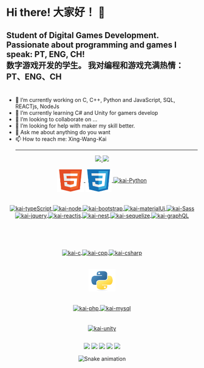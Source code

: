 <h1>Hi there! 大家好！ 👋</h1>
<h2>Student of Digital Games Development. Passionate about programming and games I speak: PT, ENG, CH!</br>
数字游戏开发的学生。 我对编程和游戏充满热情：PT、ENG、CH</h2>
<h1></h1>

- 🔭 I’m currently working on C, C++, Python and JavaScript, SQL, REACTjs, NodeJs
- 🌱 I’m currently learning C# and Unity for gamers develop
- 👯 I’m looking to collaborate on ...
- 🤔 I’m looking for help with maker my skill better.
- 💬 Ask me about anything do you want
- 📫 How to reach me: Xing-Wang-Kai
<br/><hr/>
<!--status inicial mostrando hanking e commints-->
<div align="center">
  <a href="https://github.com/xing-wang-kai">
  <img height="180em" src="https://github-readme-stats.vercel.app/api?username=xing-wang-kai&show_icons=true&theme=swift&include_all_commits=true&count_private=true"/>
  <img height="180em" src="https://github-readme-stats.vercel.app/api/top-langs/?username=xing-wang-kai&layout=compact&langs_count=7&theme=swift"/>
</div>
  
  <!--links das lenguagens usadas taked icons from devicons-->
  <div style="{display:inline_block}" align="center"><br>
    
  <img align="center" alt="kai-HTML" height="60" width="70" src="https://raw.githubusercontent.com/devicons/devicon/master/icons/html5/html5-original.svg">
  <img align="center" alt="kai-CSS" height="60" width="70" src="https://raw.githubusercontent.com/devicons/devicon/master/icons/css3/css3-original.svg">  
  <img align="center" alt="kai-Python" height="60" width="70"  src="https://cdn.jsdelivr.net/gh/devicons/devicon/icons/javascript/javascript-original.svg" />
  </br></br></br>
  
  <img align="center" alt="kai-typeScript" height="60" width="70" src="https://cdn.jsdelivr.net/gh/devicons/devicon/icons/typescript/typescript-original.svg" />
  <img align="center" alt="kai-node" height="80" width="90" img src="https://cdn.jsdelivr.net/gh/devicons/devicon/icons/nodejs/nodejs-original-wordmark.svg" />
  <img align="center" alt="kai-bootstrap" height="60" width="70" src="https://cdn.jsdelivr.net/gh/devicons/devicon/icons/bootstrap/bootstrap-plain-wordmark.svg" />
  <img align="center" alt="kai-materialUi" height="60" width="70" src="https://cdn.jsdelivr.net/gh/devicons/devicon/icons/materialui/materialui-original.svg" />
  <img align="center" alt="kai-Sass" height="70" width="80" src="https://cdn.jsdelivr.net/gh/devicons/devicon/icons/sass/sass-original.svg" />
  <img align="center" alt="kai-jquery" height="60" width="70" src="https://cdn.jsdelivr.net/gh/devicons/devicon/icons/jquery/jquery-original-wordmark.svg" />
  <img align="center" alt="kai-reactjs" height="60" width="70" src="https://cdn.jsdelivr.net/gh/devicons/devicon/icons/react/react-original-wordmark.svg" />
  <img align="center" alt="kai-nest" height="100" width="110" src="https://cdn.jsdelivr.net/gh/devicons/devicon/icons/nestjs/nestjs-plain-wordmark.svg" />
  <img align="center" alt="kai-sequelize" height="100" width="110" src="https://cdn.jsdelivr.net/gh/devicons/devicon/icons/sequelize/sequelize-plain-wordmark.svg"/>
  <img align="center" alt="kai-graphQL" eight="60" width="70" src="https://cdn.jsdelivr.net/gh/devicons/devicon/icons/graphql/graphql-plain-wordmark.svg" />
  
  </br></br></br>
  
  <img align="center" alt="kai-c" height="60" width="70" src="https://cdn.jsdelivr.net/gh/devicons/devicon/icons/c/c-original.svg" />
  <img align="center" alt="kai-cpp" height="60" width="70" src="https://cdn.jsdelivr.net/gh/devicons/devicon/icons/cplusplus/cplusplus-original.svg" />
  <img align="center" alt="kai-csharp" height="60" width="70" src="https://cdn.jsdelivr.net/gh/devicons/devicon/icons/csharp/csharp-original.svg" />
  </br></br></br>
 
  <img align="center" alt="kai-Python" height="60" width="70" src="https://raw.githubusercontent.com/devicons/devicon/master/icons/python/python-original.svg">
  </br></br></br>
  
  <img align="center" alt="kai-php" height="60" width="70" src="https://cdn.jsdelivr.net/gh/devicons/devicon/icons/php/php-original.svg" />
  <img align="center" alt="kai-mysql" height="60" width="70"  src="https://cdn.jsdelivr.net/gh/devicons/devicon/icons/mysql/mysql-original-wordmark.svg" />
  </br> </br> </br>
  <img align="center" alt="kai-unity" height="100" width="120"  src="https://cdn.jsdelivr.net/gh/devicons/devicon/icons/unity/unity-original-wordmark.svg" />
 
</div>
  
   ##
 <!--links das lenguagens usadas taked icons from devicons-->
<div align="center"> 
  <a href="https://www.youtube.com/channel/UCY29hQpYlZK4ZeHA8p9f_7g" target="_blank"><img src="https://img.shields.io/badge/YouTube-FF0000?style=for-the-badge&logo=youtube&logoColor=white" target="_blank"></a>
  <a href="https://www.instagram.com/xingwangkai/" target="_blank"><img src="https://img.shields.io/badge/-Instagram-%23E4405F?style=for-the-badge&logo=instagram&logoColor=white" target="_blank"></a>
  <a href = "mailto:kaiuchihaa@gmail.com"><img src="https://img.shields.io/badge/-Gmail-%23333?style=for-the-badge&logo=gmail&logoColor=white" target="_blank"></a>
  <a href="https://www.linkedin.com/in/deusnir-portela-633b90181/" target="_blank"><img src="https://img.shields.io/badge/-LinkedIn-%230077B5?style=for-the-badge&logo=linkedin&logoColor=white" target="_blank"></a>
  <a href="https://web.whatsapp.com/send?phone=5511990150864" target="_blank"><img src="https://img.shields.io/badge/WhatsApp-25D366?style=for-the-badge&logo=whatsapp&logoColor=white" target="_blank"></a>
 
  ![Snake animation](https://github.com/xing-wang-kai/xing-wang-kai/blob/output/github-contribution-grid-snake.svg)
 
</div>
